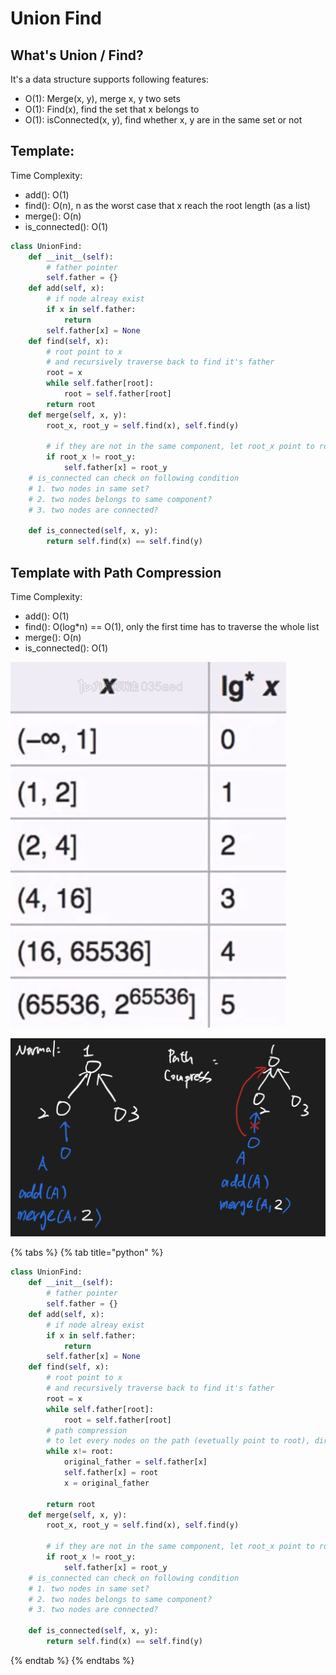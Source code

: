 # Union Find

## What's Union / Find?

It's a data structure supports following features:

* O\(1\): Merge\(x, y\), merge x, y two sets
* O\(1\): Find\(x\), find the set that x belongs to
* O\(1\): isConnected\(x, y\), find whether x, y are in the same set or not

## Template:

Time Complexity:

* add\(\): O\(1\)
* find\(\): O\(n\), n as the worst case that x reach the root length \(as a list\)
* merge\(\): O\(n\)
* is\_connected\(\): O\(1\)

```python
class UnionFind:
    def __init__(self):
        # father pointer
        self.father = {}
    def add(self, x):
        # if node alreay exist
        if x in self.father:
            return 
        self.father[x] = None
    def find(self, x):
        # root point to x
        # and recursively traverse back to find it's father 
        root = x
        while self.father[root]:
            root = self.father[root]
        return root
    def merge(self, x, y):
        root_x, root_y = self.find(x), self.find(y)
        
        # if they are not in the same component, let root_x point to root_y
        if root_x != root_y:
            self.father[x] = root_y
    # is_connected can check on following condition
    # 1. two nodes in same set?
    # 2. two nodes belongs to same component?
    # 3. two nodes are connected?
    
    def is_connected(self, x, y):
        return self.find(x) == self.find(y)
```

## Template with Path Compression

Time Complexity:

* add\(\): O\(1\)
* find\(\): O\(log\*n\) == O\(1\), only the first time has to traverse the whole list
* merge\(\): O\(n\)
* is\_connected\(\): O\(1\)

![](../../.gitbook/assets/screen-shot-2021-06-09-at-1.25.16-pm.png)

![](../../.gitbook/assets/screen-shot-2021-06-09-at-1.22.07-pm.png)



{% tabs %}
{% tab title="python" %}
```python
class UnionFind:
    def __init__(self):
        # father pointer
        self.father = {}
    def add(self, x):
        # if node alreay exist
        if x in self.father:
            return 
        self.father[x] = None
    def find(self, x):
        # root point to x
        # and recursively traverse back to find it's father 
        root = x
        while self.father[root]:
            root = self.father[root]
        # path compression
        # to let every nodes on the path (evetually point to root), directly point to root instead
        while x!= root:
            original_father = self.father[x]
            self.father[x] = root
            x = original_father

        return root
    def merge(self, x, y):
        root_x, root_y = self.find(x), self.find(y)
        
        # if they are not in the same component, let root_x point to root_y
        if root_x != root_y:
            self.father[x] = root_y
    # is_connected can check on following condition
    # 1. two nodes in same set?
    # 2. two nodes belongs to same component?
    # 3. two nodes are connected?
    
    def is_connected(self, x, y):
        return self.find(x) == self.find(y)
```
{% endtab %}
{% endtabs %}



